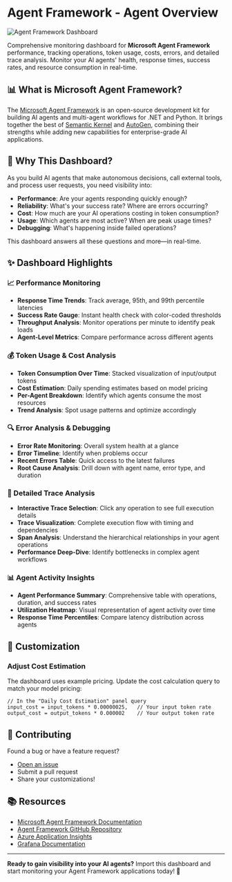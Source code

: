 # Agent Framework - Agent Overview

![Agent Framework Dashboard](https://github.com/1w2w3y/grafana-dashboards/raw/master/agent-framework/agent-framework-grafana.gif)

Comprehensive monitoring dashboard for **Microsoft Agent Framework** performance, tracking operations, token usage, costs, errors, and detailed trace analysis. Monitor your AI agents' health, response times, success rates, and resource consumption in real-time.

## 📊 What is Microsoft Agent Framework?

The [Microsoft Agent Framework](https://github.com/microsoft/agent-framework) is an open-source development kit for building AI agents and multi-agent workflows for .NET and Python. It brings together the best of [Semantic Kernel](https://github.com/microsoft/semantic-kernel) and [AutoGen](https://github.com/microsoft/autogen), combining their strengths while adding new capabilities for enterprise-grade AI applications.

## 🎯 Why This Dashboard?

As you build AI agents that make autonomous decisions, call external tools, and process user requests, you need visibility into:

- **Performance**: Are your agents responding quickly enough?
- **Reliability**: What's your success rate? Where are errors occurring?
- **Cost**: How much are your AI operations costing in token consumption?
- **Usage**: Which agents are most active? When are peak usage times?
- **Debugging**: What's happening inside failed operations?

This dashboard answers all these questions and more—in real-time.

## ✨ Dashboard Highlights

### 📈 Performance Monitoring
- **Response Time Trends**: Track average, 95th, and 99th percentile latencies
- **Success Rate Gauge**: Instant health check with color-coded thresholds
- **Throughput Analysis**: Monitor operations per minute to identify peak loads
- **Agent-Level Metrics**: Compare performance across different agents

### 💰 Token Usage & Cost Analysis
- **Token Consumption Over Time**: Stacked visualization of input/output tokens
- **Cost Estimation**: Daily spending estimates based on model pricing
- **Per-Agent Breakdown**: Identify which agents consume the most resources
- **Trend Analysis**: Spot usage patterns and optimize accordingly

### 🔍 Error Analysis & Debugging
- **Error Rate Monitoring**: Overall system health at a glance
- **Error Timeline**: Identify when problems occur
- **Recent Errors Table**: Quick access to the latest failures
- **Root Cause Analysis**: Drill down with agent name, error type, and duration

### 🔬 Detailed Trace Analysis
- **Interactive Trace Selection**: Click any operation to see full execution details
- **Trace Visualization**: Complete execution flow with timing and dependencies
- **Span Analysis**: Understand the hierarchical relationships in your agent operations
- **Performance Deep-Dive**: Identify bottlenecks in complex agent workflows

### 📊 Agent Activity Insights
- **Agent Performance Summary**: Comprehensive table with operations, duration, and success rates
- **Utilization Heatmap**: Visual representation of agent activity over time
- **Response Time Percentiles**: Compare latency distribution across agents

## 🔧 Customization

### Adjust Cost Estimation
The dashboard uses example pricing. Update the cost calculation query to match your model pricing:

```kql
// In the "Daily Cost Estimation" panel query
input_cost = input_tokens * 0.00000025,   // Your input token rate
output_cost = output_tokens * 0.000002    // Your output token rate
```

## 🤝 Contributing

Found a bug or have a feature request? 

- [Open an issue](https://github.com/1w2w3y/grafana-dashboards/issues)
- Submit a pull request
- Share your customizations!

## 📚 Resources

- [Microsoft Agent Framework Documentation](https://learn.microsoft.com/en-us/agent-framework/overview/agent-framework-overview)
- [Agent Framework GitHub Repository](https://github.com/microsoft/agent-framework)
- [Azure Application Insights](https://learn.microsoft.com/en-us/azure/azure-monitor/app/app-insights-overview)
- [Grafana Documentation](https://grafana.com/docs/)

---

**Ready to gain visibility into your AI agents?** Import this dashboard and start monitoring your Agent Framework applications today! 🚀
